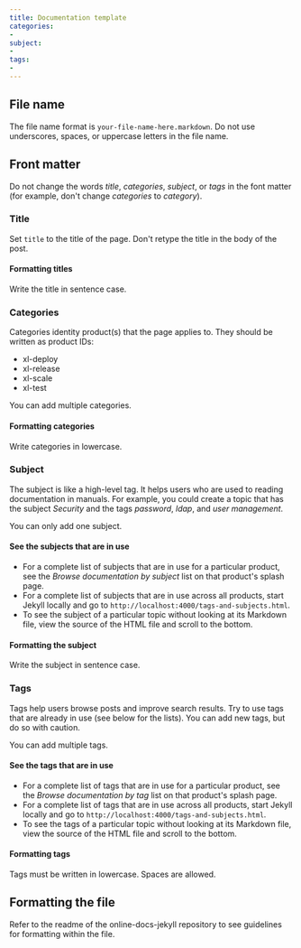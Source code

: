 ```yaml
---
title: Documentation template
categories:
- 
subject:
- 
tags:
-  
---
```


## File name

The file name format is `your-file-name-here.markdown`. Do not use underscores, spaces, or uppercase letters in the file name.

## Front matter

Do not change the words *title*, *categories*, *subject*, or *tags* in the font matter (for example, don't change *categories* to *category*).

### Title

Set `title` to the title of the page. Don't retype the title in the body of the post.

#### Formatting titles

Write the title in sentence case.

### Categories

Categories identity product(s) that the page applies to. They should be written as product IDs:

* xl-deploy
* xl-release
* xl-scale
* xl-test

You can add multiple categories.

#### Formatting categories

Write categories in lowercase.

### Subject

The subject is like a high-level tag. It helps users who are used to reading documentation in manuals. For example, you could create a topic that has the subject *Security* and the tags *password*, *ldap*, and *user management*.

You can only add one subject.

#### See the subjects that are in use

* For a complete list of subjects that are in use for a particular product, see the *Browse documentation by subject* list on that product's splash page.
* For a complete list of subjects that are in use across all products, start Jekyll locally and go to `http://localhost:4000/tags-and-subjects.html`.
* To see the subject of a particular topic without looking at its Markdown file, view the source of the HTML file and scroll to the bottom.

#### Formatting the subject

Write the subject in sentence case.

### Tags

Tags help users browse posts and improve search results. Try to use tags that are already in use (see below for the lists). You can add new tags, but do so with caution.

You can add multiple tags.

#### See the tags that are in use

* For a complete list of tags that are in use for a particular product, see the *Browse documentation by tag* list on that product's splash page.
* For a complete list of tags that are in use across all products, start Jekyll locally and go to `http://localhost:4000/tags-and-subjects.html`.
* To see the tags of a particular topic without looking at its Markdown file, view the source of the HTML file and scroll to the bottom.

#### Formatting tags

Tags must be written in lowercase. Spaces are allowed.

## Formatting the file

Refer to the readme of the online-docs-jekyll repository to see guidelines for formatting within the file.
